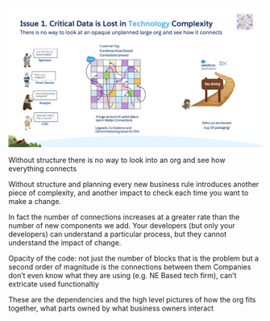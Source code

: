 

![Technology Issue](TechnologyIssue.png)

Without structure there is no way to look into an org and see how everything connects

Without structure and planning every new business rule introduces another piece of complexity, and another impact to check each time you want to make a change.

In fact the number of connections increases at a greater rate than the number of new components we add. 
Your developers (but only your developers) can understand a particular process, but they cannot understand the impact of change.

Opacity of the code: not just the number of blocks that is the problem but a second order of magnitude is the connections between them
Companies don’t even know what they are using (e.g. NE Based tech firm), can’t extricate used functionaltiy

These are the dependencies and the high level pictures of how the org fits together, what parts owned by what business owners interact
